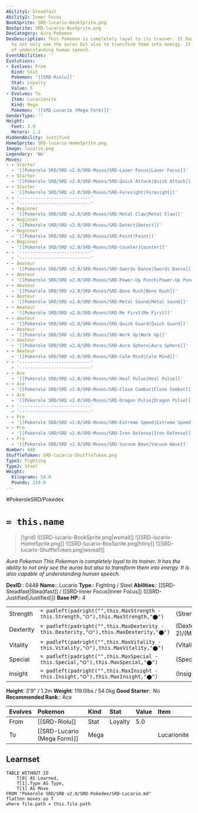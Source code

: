 ```yaml
---
Ability1: Steadfast
Ability2: Inner Focus
BookSprite: SRD-lucario-BookSprite.png
BoxSprite: SRD-lucario-BoxSprite.png
DexCategory: Aura Pokemon
DexDescription: This Pokemon is completely loyal to its trainer. It has the ability
  to not only see the auras but also to transform them into energy. It is also capable
  of understanding human speech.
EventAbilities: ''
Evolutions:
- Evolves: From
  Kind: Stat
  Pokemon: '[[SRD-Riolu]]'
  Stat: Loyalty
  Value: 5
- Evolves: To
  Item: Lucarionite
  Kind: Mega
  Pokemon: '[[SRD-Lucario (Mega Form)]]'
GenderType: ''
Height:
  Feet: 3.9
  Meters: 1.2
HiddenAbility: Justified
HomeSprite: SRD-lucario-HomeSprite.png
Image: lucario.png
Legendary: 'No'
Moves:
- - Starter
  - '[[Pokerole SRD/SRD v2.0/SRD-Moves/SRD-Laser Focus|Laser Focus]]'
- - Starter
  - '[[Pokerole SRD/SRD v2.0/SRD-Moves/SRD-Quick Attack|Quick Attack]]'
- - Starter
  - '[[Pokerole SRD/SRD v2.0/SRD-Moves/SRD-Foresight|Foresight]]'
- - '---------------------------'
  - '---------------------------'
- - Beginner
  - '[[Pokerole SRD/SRD v2.0/SRD-Moves/SRD-Metal Claw|Metal Claw]]'
- - Beginner
  - '[[Pokerole SRD/SRD v2.0/SRD-Moves/SRD-Detect|Detect]]'
- - Beginner
  - '[[Pokerole SRD/SRD v2.0/SRD-Moves/SRD-Feint|Feint]]'
- - Beginner
  - '[[Pokerole SRD/SRD v2.0/SRD-Moves/SRD-Counter|Counter]]'
- - '---------------------------'
  - '---------------------------'
- - Amateur
  - '[[Pokerole SRD/SRD v2.0/SRD-Moves/SRD-Swords Dance|Swords Dance]]'
- - Amateur
  - '[[Pokerole SRD/SRD v2.0/SRD-Moves/SRD-Power-Up Punch|Power-Up Punch]]'
- - Amateur
  - '[[Pokerole SRD/SRD v2.0/SRD-Moves/SRD-Bone Rush|Bone Rush]]'
- - Amateur
  - '[[Pokerole SRD/SRD v2.0/SRD-Moves/SRD-Metal Sound|Metal Sound]]'
- - Amateur
  - '[[Pokerole SRD/SRD v2.0/SRD-Moves/SRD-Me First|Me First]]'
- - Amateur
  - '[[Pokerole SRD/SRD v2.0/SRD-Moves/SRD-Quick Guard|Quick Guard]]'
- - Amateur
  - '[[Pokerole SRD/SRD v2.0/SRD-Moves/SRD-Work Up|Work Up]]'
- - Amateur
  - '[[Pokerole SRD/SRD v2.0/SRD-Moves/SRD-Aura Sphere|Aura Sphere]]'
- - Amateur
  - '[[Pokerole SRD/SRD v2.0/SRD-Moves/SRD-Calm Mind|Calm Mind]]'
- - '---------------------------'
  - '---------------------------'
- - Ace
  - '[[Pokerole SRD/SRD v2.0/SRD-Moves/SRD-Heal Pulse|Heal Pulse]]'
- - Ace
  - '[[Pokerole SRD/SRD v2.0/SRD-Moves/SRD-Close Combat|Close Combat]]'
- - Ace
  - '[[Pokerole SRD/SRD v2.0/SRD-Moves/SRD-Dragon Pulse|Dragon Pulse]]'
- - '---------------------------'
  - '---------------------------'
- - Pro
  - '[[Pokerole SRD/SRD v2.0/SRD-Moves/SRD-Extreme Speed|Extreme Speed]]'
- - Pro
  - '[[Pokerole SRD/SRD v2.0/SRD-Moves/SRD-Iron Defense|Iron Defense]]'
- - Pro
  - '[[Pokerole SRD/SRD v2.0/SRD-Moves/SRD-Vacuum Wave|Vacuum Wave]]'
Number: 448
ShuffleToken: SRD-lucario-ShuffleToken.png
Type1: Fighting
Type2: Steel
Weight:
  Kilograms: 54.0
  Pounds: 119.0
---
```


#PokeroleSRD/Pokedex

# `= this.name`

> [!grid]
> ![[SRD-lucario-BookSprite.png|wsmall]]
> ![[SRD-lucario-HomeSprite.png]]
> ![[SRD-lucario-BoxSprite.png|htiny]]
> ![[SRD-lucario-ShuffleToken.png|wsmall]]


*Aura Pokemon*
*This Pokemon is completely loyal to its trainer. It has the ability to not only see the auras but also to transform them into energy. It is also capable of understanding human speech.*

**DexID**:: 0448
**Name**:: Lucario
**Type**:: Fighting / Steel
**Abilities**:: [[SRD-Steadfast|Steadfast]] / [[SRD-Inner Focus|Inner Focus]] ([[SRD-Justified|Justified]])
**Base HP**:: 4

|           |                                                                                        |                                          |
| --------- | -------------------------------------------------------------------------------------- | ---------------------------------------- |
| Strength  | `= padleft(padright("",this.MaxStrength - this.Strength,"⭘"),this.MaxStrength,"⬤")`    | (Strength::3)/(MaxStrength::6)   |
| Dexterity | `= padleft(padright("",this.MaxDexterity - this.Dexterity,"⭘"),this.MaxDexterity,"⬤")` | (Dexterity:: 2)/(MaxDexterity::5) |
| Vitality  | `= padleft(padright("",this.MaxVitality - this.Vitality,"⭘"),this.MaxVitality,"⬤")`    | (Vitality::2)/(MaxVitality::5)   |
| Special   | `= padleft(padright("",this.MaxSpecial - this.Special,"⭘"),this.MaxSpecial,"⬤")`       | (Special::3)/(MaxSpecial::6)     |
| Insight   | `= padleft(padright("",this.MaxInsight - this.Insight,"⭘"),this.MaxInsight,"⬤")`       | (Insight::2)/(MaxInsight::5)     |

**Height**: 3'9" / 1.2m
**Weight**: 119.0lbs / 54.0kg
**Good Starter**:: No
**Recommended Rank**:: Ace

| Evolves   | Pokemon                     | Kind   | Stat    | Value   | Item        |
|:----------|:----------------------------|:-------|:--------|:--------|:------------|
| From      | [[SRD-Riolu]]               | Stat   | Loyalty | 5.0     |             |
| To        | [[SRD-Lucario (Mega Form)]] | Mega   |         |         | Lucarionite |

## Learnset

```dataview
TABLE WITHOUT ID
    T[0] AS Learned,
    T[1].Type AS Type,
    T[1] AS Move
FROM "Pokerole SRD/SRD v2.0/SRD-Pokedex/SRD-Lucario.md"
flatten moves as T
where file.path = this.file.path
```
